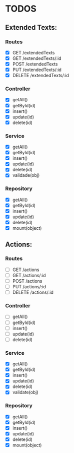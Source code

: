 # TODOS

## Extended Texts:

### Routes

- [x] GET /extendedTexts
- [x] GET /extendedTexts/:id
- [x] POST /extendedTexts
- [x] PUT /extendedTexts/:id
- [x] DELETE /extendedTexts/:id

### Controller

- [x] getAll()
- [x] getById(id)
- [x] insert()
- [x] update(id)
- [x] delete(id)

### Service

- [x] getAll()
- [x] getById(id)
- [x] insert()
- [x] update(id)
- [x] delete(id)
- [x] validade(obj)

### Repository

- [x] getAll()
- [x] getById(id)
- [x] insert()
- [x] update(id)
- [x] delete(id)
- [x] mount(object)

## Actions:

### Routes

- [ ] GET /actions
- [ ] GET /actions/:id
- [ ] POST /actions
- [ ] PUT /actions/:id
- [ ] DELETE /actions/:id

### Controller

- [ ] getAll()
- [ ] getById(id)
- [ ] insert()
- [ ] update(id)
- [ ] delete(id)

### Service

- [x] getAll()
- [x] getById(id)
- [x] insert()
- [x] update(id)
- [x] delete(id)
- [x] validate(obj)

### Repository

- [x] getAll()
- [x] getById(id)
- [x] insert()
- [x] update(id)
- [x] delete(id)
- [x] mount(object)
